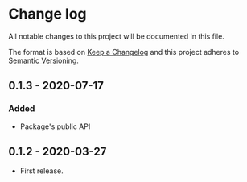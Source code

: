 # Change log

All notable changes to this project will be documented in this file.

The format is based on [Keep a Changelog](https://keepachangelog.com/en/1.0.0/)
and this project adheres to
[Semantic Versioning](https://semver.org/spec/v2.0.0.html).

## 0.1.3 - 2020-07-17

### Added

* Package's public API

## 0.1.2 - 2020-03-27

* First release.
